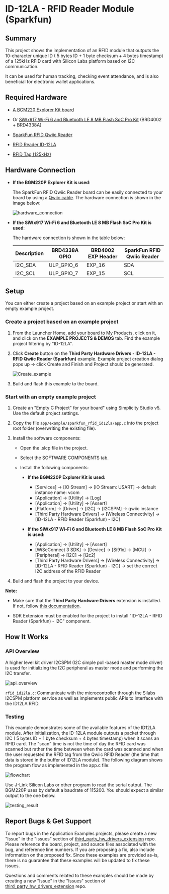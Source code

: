 # ID-12LA - RFID Reader Module (Sparkfun) #

## Summary ##

This project shows the implementation of an RFID module that outputs the 10-character unique ID ( 5 bytes ID + 1 byte checksum + 4 bytes timestamp) of a 125kHz RFID card with Silicon Labs platform based on I2C communication.

It can be used for human tracking, checking event attendance, and is also beneficial for electronic wallet applications.

## Required Hardware ##

- [A BGM220 Explorer Kit board](https://www.silabs.com/development-tools/wireless/bluetooth/bgm220-explorer-kit)

- Or [SiWx917 Wi-Fi 6 and Bluetooth LE 8 MB Flash SoC Pro Kit](https://www.silabs.com/development-tools/wireless/wi-fi/siwx917-pk6031a-wifi-6-bluetooth-le-soc-pro-kit) (BRD4002 + BRD4338A)

- [SparkFun RFID Qwiic Reader](https://www.sparkfun.com/products/15191)

- [RFID Reader ID-12LA](https://www.sparkfun.com/products/11827)

- [RFID Tag (125kHz)](https://www.sparkfun.com/products/14325)
  
## Hardware Connection ##

- **If the BGM220P Explorer Kit is used**:

  The SparkFun RFID Qwiic Reader board can be easily connected to your board by using a [Qwiic cable](https://www.sparkfun.com/products/17259). The hardware connection is shown in the image below:

  ![hardware_connection](image/hardware_connection.png)

- **If the SiWx917 Wi-Fi 6 and Bluetooth LE 8 MB Flash SoC Pro Kit is used**:
  
  The hardware connection is shown in the table below:

  | Description  | BRD4338A GPIO | BRD4002 EXP Header | SparkFun RFID Qwiic Reader |
  | -------------| ------------- | ------------------ | ------------------ |
  | I2C_SDA      | ULP_GPIO_6    | EXP_16             | SDA                |
  | I2C_SCL      | ULP_GPIO_7    | EXP_15             | SCL                |

## Setup ##

You can either create a project based on an example project or start with an empty example project.

### Create a project based on an example project ###

1. From the Launcher Home, add your board to My Products, click on it, and click on the **EXAMPLE PROJECTS & DEMOS** tab. Find the example project filtering by "ID-12LA".

2. Click **Create** button on the **Third Party Hardware Drivers - ID-12LA - RFID Qwiic Reader (Sparkfun)** example. Example project creation dialog pops up -> click Create and Finish and Project should be generated.

   ![Create_example](image/create_example.png)

3. Build and flash this example to the board.

### Start with an empty example project ###

1. Create an "Empty C Project" for your board" using Simplicity Studio v5. Use the default project settings.

2. Copy the file `app/example/sparkfun_rfid_id12la/app.c` into the project root folder (overwriting the existing file).

3. Install the software components:

   - Open the .slcp file in the project.

   - Select the SOFTWARE COMPONENTS tab.

   - Install the following components:

     - **If the BGM220P Explorer Kit is used:**
       - [Services] → [IO Stream] → [IO Stream: USART] → default instance name: vcom
       - [Application] → [Utility] → [Log]
       - [Application] → [Utility] → [Assert]
       - [Platform] → [Driver] → [I2C] → [I2CSPM] → qwiic instance
       - [Third Party Hardware Drivers] → [Wireless Connectivity] → [ID-12LA - RFID Reader (Sparkfun) - I2C]

     - **If the SiWx917 Wi-Fi 6 and Bluetooth LE 8 MB Flash SoC Pro Kit is used:**
       - [Application] → [Utility] → [Assert]
       - [WiSeConnect 3 SDK] → [Device] → [Si91x] → [MCU] → [Peripheral] → [I2C] → [i2c2]
       - [Third Party Hardware Drivers] → [Wireless Connectivity] → [ID-12LA - RFID Reader (Sparkfun) - I2C] → set the correct I2C address of the RFID Reader

4. Build and flash the project to your device.

**Note:**

- Make sure that the **Third Party Hardware Drivers** extension is installed. If not, follow [this documentation](https://github.com/SiliconLabs/third_party_hw_drivers_extension/blob/master/README.md#how-to-add-to-simplicity-studio-ide).

- SDK Extension must be enabled for the project to install "ID-12LA - RFID Reader (Sparkfun) - I2C" component.

## How It Works ##

### API Overview ###

A higher level kit driver I2CSPM (I2C simple poll-based master mode driver) is used for initializing the I2C peripheral as master mode and performing the I2C transfer.

![api_overview](image/api_overview.png)

`rfid_id12la.c`: Communicate with the microcontroller through the Silabs I2CSPM platform service as well as implements public APIs to interface with the ID12LA RFID.

### Testing ###

This example demonstrates some of the available features of the ID12LA module. After initialization, the ID-12LA module outputs a packet through I2C ( 5 bytes ID + 1 byte checksum + 4 bytes timestamp) when it scans an RFID card. The "scan" time is not the time of day the RFID card was scanned but rather the time between when the card was scanned and when the user requested the RFID tag from the Qwiic RFID Reader (the time that data is stored in the buffer of ID12LA module). The following diagram shows the program flow as implemented in the app.c file:

![flowchart](image/flowchart.png)

Use J-Link Silicon Labs or other program to read the serial output. The BGM220P uses by default a baudrate of 115200. You should expect a similar output to the one below.

![testing_result](image/testing_result.png)

## Report Bugs & Get Support ##

To report bugs in the Application Examples projects, please create a new "Issue" in the "Issues" section of [third_party_hw_drivers_extension](https://github.com/SiliconLabs/third_party_hw_drivers_extension) repo. Please reference the board, project, and source files associated with the bug, and reference line numbers. If you are proposing a fix, also include information on the proposed fix. Since these examples are provided as-is, there is no guarantee that these examples will be updated to fix these issues.

Questions and comments related to these examples should be made by creating a new "Issue" in the "Issues" section of [third_party_hw_drivers_extension](https://github.com/SiliconLabs/third_party_hw_drivers_extension) repo.
